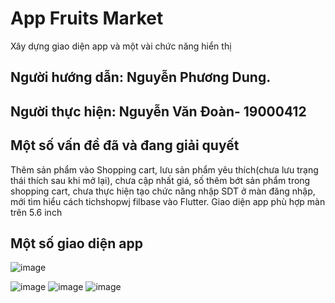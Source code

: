 # App Fruits Market
Xây dựng giao diện app và một vài chức năng hiển thị
## Người hướng dẫn: Nguyễn Phương Dung.

## Người thực hiện: Nguyễn Văn Đoàn- 19000412

## Một số vấn đề đã và đang giải quyết
Thêm sản phẩm vào Shopping cart, lưu sản phẩm yêu thích(chưa lưu trạng thái thích sau khi mở lại), chưa cập nhất giá, số thêm bớt sản phẩm trong shopping cart, chưa thực hiện tạo chức năng nhập SDT  ở màn đăng nhập, mới tìm hiểu cách tichshopwj filbase vào Flutter.
Giao diện app phù hợp màn trên 5.6 inch

## Một số giao diện app
![image](https://user-images.githubusercontent.com/86102398/182989437-d3ad2a5f-87d5-42af-9958-ce96215fbbd3.png)

![image](https://user-images.githubusercontent.com/86102398/182989570-c3766f19-c5cc-4061-95bf-be5c0fc470bc.png)
![image](https://user-images.githubusercontent.com/86102398/182989621-27ffe63f-d6b0-4ef3-b99a-cbb4b84daafb.png)
![image](https://user-images.githubusercontent.com/86102398/182989633-51663141-02d2-4240-b6ed-397c843ddb6e.png)

